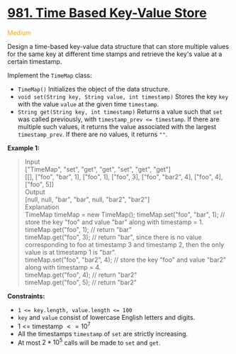 # [981. Time Based Key-Value Store](https://leetcode.com/problems/time-based-key-value-store/description/)

<span style="color:orange">Medium</span>

Design a time-based key-value data structure that can store multiple values for the same key at different time stamps and retrieve the key's value at a certain timestamp.

Implement the `TimeMap` class:

- `TimeMap()` Initializes the object of the data structure.
- `void set(String key, String value, int timestamp)` Stores the key `key` with the value `value` at the given time `timestamp`.
- `String get(String key, int timestamp)` Returns a value such that `set` was called previously, with `timestamp_prev <= timestamp`. If there are multiple such values, it returns the value associated with the largest `timestamp_prev`. If there are no values, it returns `""`.

**Example 1:**

> Input  
["TimeMap", "set", "get", "get", "set", "get", "get"]  
[[], ["foo", "bar", 1], ["foo", 1], ["foo", 3], ["foo", "bar2", 4], ["foo", 4], ["foo", 5]]  
Output  
[null, null, "bar", "bar", null, "bar2", "bar2"]  
Explanation  
TimeMap timeMap = new TimeMap();
timeMap.set("foo", "bar", 1);  // store the key "foo" and value "bar" along with timestamp = 1.  
timeMap.get("foo", 1);         // return "bar"  
timeMap.get("foo", 3);         // return "bar", since there is no value corresponding to foo at timestamp 3 and timestamp 2, then the only value is at timestamp 1 is "bar".  
timeMap.set("foo", "bar2", 4); // store the key "foo" and value "bar2" along with timestamp = 4.  
timeMap.get("foo", 4);         // return "bar2"  
timeMap.get("foo", 5);         // return "bar2"  

**Constraints:**

- `1 <= key.length, value.length <= 100`
- `key` and `value` consist of lowercase English letters and digits.
- $1$ <= timestamp $<= 10^7$
- All the timestamps `timestamp` of `set` are strictly increasing.
- At most $2 * 10^5$ calls will be made to `set` and `get`.